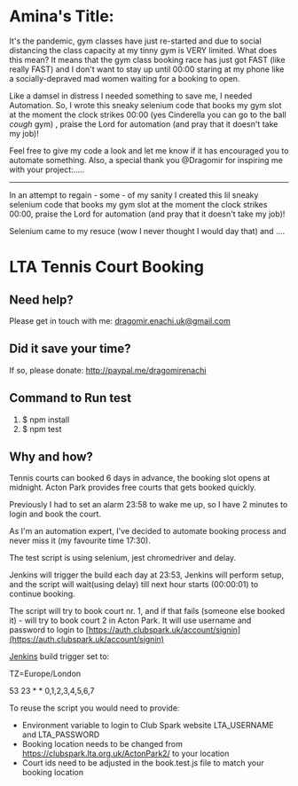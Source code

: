 # Amina's Title:

It's the pandemic, gym classes have just re-started and due to social distancing the class capacity at my tinny gym is VERY limited. What does this mean? It means that the gym class booking race has just got FAST (like really FAST) and I don't want to stay up until 00:00 staring at my phone like a socially-depraved mad women waiting for a booking to open.

Like a damsel in distress I needed something to save me, I needed Automation. So, I wrote this sneaky selenium code that books my gym slot at the moment the clock strikes 00:00 (yes Cinderella you can go to the ball _cough_ gym) , praise the Lord for automation (and pray that it doesn't take my job)!

Feel free to give my code a look and let me know if it has encouraged you to automate something. Also, a special thank you @Dragomir for inspiring me with your project:…..

---

In an attempt to regain - some - of my sanity I created this lil sneaky selenium code that books my gym slot at the moment the clock strikes 00:00, praise the Lord for automation (and pray that it doesn't take my job)!

Selenium came to my resuce (wow I never thought I would day that) and ….

# LTA Tennis Court Booking

## Need help?

Please get in touch with me: dragomir.enachi.uk@gmail.com

## Did it save your time?

If so, please donate: http://paypal.me/dragomirenachi

## Command to Run test

1. $ npm install
2. $ npm test

## Why and how?

Tennis courts can booked 6 days in advance, the booking slot opens at midnight. Acton Park provides free courts that gets booked quickly.

Previously I had to set an alarm 23:58 to wake me up, so I have 2 minutes to login and book the court.

As I'm an automation expert, I've decided to automate booking process and never miss it (my favourite time 17:30).

The test script is using selenium, jest chromedriver and delay.

Jenkins will trigger the build each day at 23:53, Jenkins will perform setup, and the script will wait(using delay) till next hour starts (00:00:01) to continue booking.

The script will try to book court nr. 1, and if that fails (someone else booked it) - will try to book court 2 in Acton Park.
It will use username and password to login to [https://auth.clubspark.uk/account/signin](https://auth.clubspark.uk/account/signin)

[Jenkins](https://cio-london-jenkins.swg-devops.com/job/dragomir-enachi/job/lta-book-tennis-court/) build trigger set to:

TZ=Europe/London

53 23 \* \* 0,1,2,3,4,5,6,7

To reuse the script you would need to provide:

- Environment variable to login to Club Spark website LTA_USERNAME and LTA_PASSWORD
- Booking location needs to be changed from https://clubspark.lta.org.uk/ActonPark2/ to your location
- Court ids need to be adjusted in the book.test.js file to match your booking location
